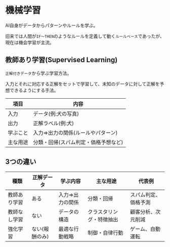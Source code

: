 # 機械学習

AI自身がデータからパターンやルールを学ぶ。

旧来では人間が`IF～THEN`のようなルールを定義して動く`ルールベース`であったが、現在は機会学習が主流。

## 教師あり学習(Supervised Learning)

`正解付きデータ`から学ぶ学習方法。

入力とそれに対応する正解をセットで学習して、未知のデータに対して正解を予想できるようにする手法。

| 項目     | 内容                                 |
|----------|--------------------------------------|
| 入力     | データ(例:犬の写真)                  |
| 出力     | 正解ラベル(例:犬)                    |
| 学ぶこと | 入力=>出力の関係(ルールやパターン)   |
| 主な用途 | 分類・回帰(スパム判定・価格予想など) |

## 3つの違い

| 種類         | 正解データ     | 学ぶ内容         | 主な用途                 | 代表例               |
|--------------|----------------|------------------|--------------------------|----------------------|
| 教師あり学習 | ある           | 入力=>出力の関係 | 分類・回帰               | スパム判定、価格予測 |
| 教師なし学習 | ない           | データの構造     | クラスタリング・特徴抽出 | 顧客分析、次元削減   |
| 強化学習     | ない(報酬のみ) | 最適な行動戦略   | 制御・自律行動           | ゲーム、自動運転     |

